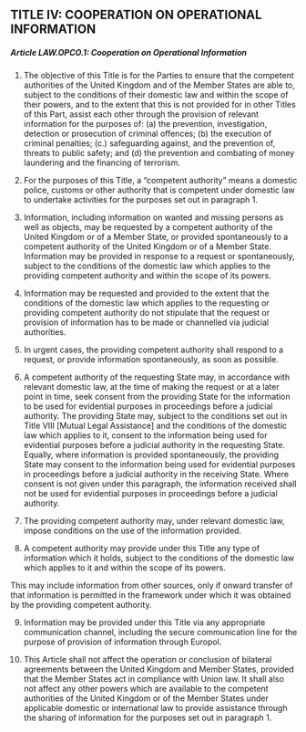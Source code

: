 ## TITLE IV: COOPERATION ON OPERATIONAL INFORMATION
##### Article LAW.OPCO.1: Cooperation on Operational Information
1. The objective of this Title is for the Parties to ensure that the competent authorities of the United Kingdom and of the Member States are able to, subject to the conditions of their domestic law and within the scope of their powers, and to the extent that this is not provided for in other Titles of this Part, assist each other through the provision of relevant information for the purposes of:
    (a) the prevention, investigation, detection or prosecution of criminal offences;
    (b) the execution of criminal penalties;
    (c.) safeguarding against, and the prevention of, threats to public safety; and
    (d) the prevention and combating of money laundering and the financing of terrorism.

2. For the purposes of this Title, a “competent authority” means a domestic police, customs or other authority that is competent under domestic law to undertake activities for the purposes set out in paragraph 1.

3. Information, including information on wanted and missing persons as well as objects, may be requested by a competent authority of the United Kingdom or of a Member State, or provided spontaneously to a competent authority of the United Kingdom or of a Member State. Information may be provided in response to a request or spontaneously, subject to the conditions of the domestic law which applies to the providing competent authority and within the scope of its powers.

4. Information may be requested and provided to the extent that the conditions of the domestic law which applies to the requesting or providing competent authority do not stipulate that the request or provision of information has to be made or channelled via judicial authorities.

5. In urgent cases, the providing competent authority shall respond to a request, or provide information spontaneously, as soon as possible.

6. A competent authority of the requesting State may, in accordance with relevant domestic law, at the time of making the request or at a later point in time, seek consent from the providing State for the information to be used for evidential purposes in proceedings before a judicial authority. The providing State may, subject to the conditions set out in Title VIII [Mutual Legal Assistance] and the conditions of the domestic law which applies to it, consent to the information being used for evidential purposes before a judicial authority in the requesting State. Equally, where information is provided spontaneously, the providing State may consent to the information being used for evidential purposes in proceedings before a judicial authority in the receiving State. Where consent is not given under this paragraph, the information received shall not be used for evidential purposes in proceedings before a judicial authority.

7. The providing competent authority may, under relevant domestic law, impose conditions on the use of the information provided.

8. A competent authority may provide under this Title any type of information which it holds, subject to the conditions of the domestic law which applies to it and within the scope of its powers.

This may include information from other sources, only if onward transfer of that information is permitted in the framework under which it was obtained by the providing competent authority.

9. Information may be provided under this Title via any appropriate communication channel, including the secure communication line for the purpose of provision of information through Europol.

10. This Article shall not affect the operation or conclusion of bilateral agreements between the United Kingdom and Member States, provided that the Member States act in compliance with Union law. It shall also not affect any other powers which are available to the competent authorities of the United Kingdom or of the Member States under applicable domestic or international law to provide assistance through the sharing of information for the purposes set out in paragraph 1.
